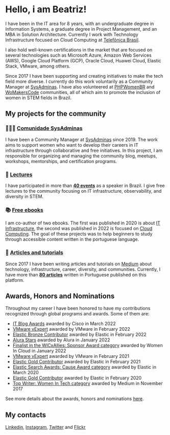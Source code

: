 # Hello, i am Beatriz!

I have been in the IT area for 8 years, with an undergraduate degree in Information Systems, a graduate degree in Project Management, and an MBA in Solution Architecture. Currently I work with Technology Infrastructure focused on Cloud Computing at [Telefônica Brasil](https://www.telefonica.com.br/).

I also hold well-known certifications in the market that are focused on several technologies such as Microsoft Azure, Amazon Web Services (AWS), Google Cloud Platform (GCP), Oracle Cloud, Huawei Cloud, Elastic Stack, VMware, among others.

Since 2017 I have been supporting and creating initiatives to make the tech field more diverse. I currently do this work voluntarily as a Community Manager at [SysAdminas](https://www.instagram.com/sysadminasbr/). I have also volunteered at [PHPWomenBR](https://phpwomen.org.br/) and [WoMakersCode](https://womakerscode.org/) communities, all of which aim to promote the inclusion of women in STEM fields in Brazil.

## My projects for the community

### 👩🏻‍💻 [Comunidade SysAdminas](https://github.com/sysadminas)
I have been a Community Manager at [SysAdminas](https://sysadminas.com.br/) since 2019. The work aims to support women who want to develop their careers in IT infrastructure through collaborative and free initiatives. 
In this project, I am responsible for organizing and managing the community blog, meetups, workshops, mentorships, and certification programs.

### 🎤 [Lectures](https://github.com/thebeaoliveira/thebeaoliveira/blob/main/events/english.md)
I have participated in more than **[40 events](https://github.com/thebeaoliveira/thebeaoliveira/blob/main/events/english.md)** as a speaker in Brazil. I give free lectures to the community focusing on IT infrastructure, observability, and diversity in STEM.

### 📚 [Free ebooks](https://openlibrary.org/books/OL28653878M/Guia_de_Infraestrutura_de_TI#reader-observations)
I am co-author of two ebooks. The first was published in 2020 is about [IT Infrastructure](https://openlibrary.org/books/OL28653878M/Guia_de_Infraestrutura_de_TI#reader-observations), the second was published in 2022 is focused on [Cloud Computing](https://leanpub.com/guia-da-computacao-em-nuvem/).
The goal of these projects was to help beginners to study through accessible content written in the portuguese language.

### 📝 [Articles and tutorials](https://github.com/thebeaoliveira/thebeaoliveira/blob/main/articles%20and%20tutorials/english.md) 
Since 2017 I have been writing articles and tutorials on [Medium](https://thebeaoliveira.medium.com/) about technology, infrastructure, career, diversity, and communities. Currently, I have more than **[80 articles](https://github.com/thebeaoliveira/thebeaoliveira/blob/main/articles%20and%20tutorials/english.md)** written in Portuguese published on this platform.

## Awards, Honors and Nominations

Throughout my career I have been honored to have my contributions recognized through global programs and awards. Some of them are:
- [IT Blog Awards](https://www.cisco.com/c/en/us/training-events/events-webinars/influencer-hub/blog-awards.html#~2021-winners-top-10-25-50) awarded by Cisco in March 2022
- [VMware vExpert](https://vexpert.vmware.com/directory/7107) awarded by VMware in February 2022 
- [Elastic Bronze Contributor](https://www.credential.net/540804f4-8478-468c-8e3a-c02b6f7d84f3#gs.pamf41) awarded by Elastic in February 2022 
- [Alura Stars](https://www.alura.com.br/stars) awarded by Alura in January 2022
- [Finalist in the WICxAllies: Sponsor Award category](https://youtu.be/QvwqjWODfe4?t=208) awarded by Women In Cloud in January 2022
- [VMware vExpert](https://vexpert.vmware.com/directory/7107) awarded by VMware in February 2021 
- [Elastic Gold Contributor](https://www.credential.net/b0e79f6f-3982-46ae-b0bf-c9427c699dd3#gs.svp19z) awarded by Elastic in February 2021 
- [Elastic Search Awards: Cause Award category](https://www.elastic.co/pt/blog/introducing-the-2020-elastic-search-awards-honorees-for-the-americas-region) awarded by Elastic in March 2020 
- [Elastic Gold Contributor](https://www.credential.net/a74bdf9d-879d-489c-b4d7-b9e5f703252d#gs.svqrrh) awarded by Elastic in February 2020 
- [Top Writer: Women In Tech category](https://www.instagram.com/p/BbHgTgWHw-k/?utm_medium=copy_link) awarded by Medium in November 2017

See more details about the awards, honors and nominations [here](https://github.com/thebeaoliveira/thebeaoliveira/blob/main/awards/awards.md).

## My contacts

[Linkedin](https://www.linkedin.com/in/thebeaoliveira/), [Instagram](https://www.instagram.com/thebeaoliveira), [Twitter](https://twitter.com/thebeaoliveira) and [Flickr](https://www.flickr.com/photos/194252068@N04/)
